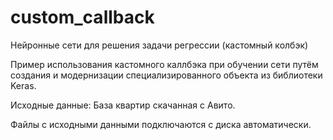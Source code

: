 # custom_callback
Нейронные сети для решения задачи регрессии (кастомный колбэк)

Пример использования кастомного каллбэка при обучении сети путём создания и модернизации специализированного объекта из библиотеки Keras. 

Исходные данные: База квартир скачанная с Авито.

Файлы с исходными данными подключаются с диска автоматически.
